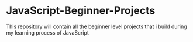 # JavaScript-Beginner-Projects
This repository will contain all the beginner level projects that i build during my learning process of JavaScript
